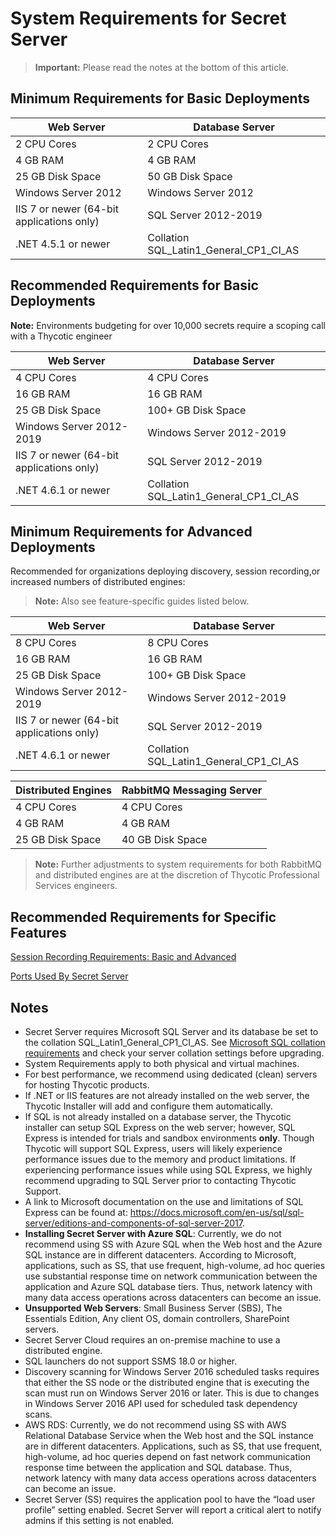 [title]: # (System Requirements for Secret Server)
[tags]: # (System Requirements)
[priority]: #

# System Requirements for Secret Server

> **Important:** Please read the notes at the bottom of this article.

## Minimum Requirements for Basic Deployments

| **Web Server**                            | **Database Server**                    |
| ----------------------------------------- | -------------------------------------- |
| 2 CPU Cores                               | 2 CPU Cores                            |
| 4 GB RAM                                  | 4 GB RAM                               |
| 25 GB Disk Space                          | 50 GB Disk Space                       |
| Windows Server 2012                       | Windows Server 2012                    |
| IIS 7 or newer (64-bit applications only) | SQL Server 2012-2019                   |
| .NET 4.5.1 or newer                       | Collation SQL_Latin1_General_CP1_CI_AS |

## Recommended Requirements for Basic Deployments

**Note:** Environments budgeting for over 10,000 secrets require a scoping call with a Thycotic engineer

| **Web Server**                            | **Database Server**                    |
| ----------------------------------------- | -------------------------------------- |
| 4 CPU Cores                               | 4 CPU Cores                            |
| 16 GB RAM                                 | 16 GB RAM                              |
| 25 GB Disk Space                          | 100+ GB Disk Space                     |
| Windows Server 2012-2019                  | Windows Server 2012-2019               |
| IIS 7 or newer (64-bit applications only) | SQL Server 2012-2019                   |
| .NET 4.6.1 or newer                       | Collation SQL_Latin1_General_CP1_CI_AS |

## Minimum Requirements for Advanced Deployments

Recommended for organizations deploying discovery, session recording,or increased numbers of distributed engines:

> **Note:** Also see feature-specific guides listed below.

| **Web Server**                            | **Database Server**                    |
| ----------------------------------------- | -------------------------------------- |
| 8 CPU Cores                               | 8 CPU Cores                            |
| 16 GB RAM                                 | 16 GB RAM                              |
| 25 GB Disk Space                          | 100+ GB Disk Space                     |
| Windows Server 2012-2019                  | Windows Server 2012-2019               |
| IIS 7 or newer (64-bit applications only) | SQL Server 2012-2019                   |
| .NET 4.6.1 or newer                       | Collation SQL_Latin1_General_CP1_CI_AS |

| **Distributed Engines** | **RabbitMQ Messaging Server** |
| ----------------------- | ----------------------------- |
| 4 CPU Cores             | 4 CPU Cores                   |
| 4 GB RAM                | 4 GB RAM                      |
| 25 GB Disk Space        | 40 GB Disk Space              |

> **Note:** Further adjustments to system requirements for both RabbitMQ and distributed engines are at the discretion of Thycotic Professional Services engineers.

## Recommended Requirements for Specific Features

[Session Recording Requirements: Basic and Advanced](../../session-recording/session-recording-requirements/index.md)

[Ports Used By Secret Server](../../networking/secret-server-ports/index.md)

## Notes

- Secret Server requires Microsoft SQL Server and its database be set to the collation SQL_Latin1_General_CP1_CI_AS. See [Microsoft SQL collation requirements](https://docs.microsoft.com/en-us/sql/relational-databases/collations/collation-and-unicode-support?view=sql-server-ver15) and check your server collation settings before  upgrading.
- System Requirements apply to both physical and virtual machines.
- For best performance, we recommend using dedicated (clean) servers for hosting Thycotic products.
- If .NET or IIS features are not already installed on the web server, the Thycotic Installer will add and configure them automatically.
- If SQL is not already installed on a database server, the Thycotic installer can setup SQL Express on the web server; however, SQL Express is intended for trials and sandbox environments **only**. Though Thycotic will support SQL Express, users will likely experience performance issues due to the memory and product limitations. If experiencing performance issues while using SQL Express, we highly recommend upgrading to SQL Server prior to contacting Thycotic Support.
- A link to Microsoft documentation on the use and limitations of SQL Express can be found at: https://docs.microsoft.com/en-us/sql/sql-server/editions-and-components-of-sql-server-2017.
- **Installing Secret Server with Azure SQL**: Currently, we do not recommend using SS with Azure SQL when the Web host and the Azure SQL instance are in different datacenters. According to Microsoft, applications, such as SS, that use frequent, high-volume, ad hoc queries use substantial response time on network communication between the application and Azure SQL database tiers. Thus, network latency with many data access operations across datacenters can become an issue.
- **Unsupported Web Servers**: Small Business Server (SBS), The Essentials Edition, Any client OS, domain controllers, SharePoint servers.
- Secret Server Cloud requires an on-premise machine to use a distributed engine.
- SQL launchers do not support SSMS 18.0 or higher.
- Discovery scanning for Windows Server 2016 scheduled tasks requires that either the SS node or the distributed engine that is executing the scan must run on Windows Server 2016 or later. This is due to changes in Windows Server 2016 API used for scheduled task dependency scans.
- AWS RDS: Currently, we do not recommend using SS with AWS Relational Database Service when the Web host and the SQL instance are in different datacenters. Applications, such as SS, that use frequent, high-volume, ad hoc queries depend on fast network communication response time between the application and SQL database. Thus, network latency with many data access operations across datacenters can become an issue.
- Secret Server (SS) requires the application pool to have the “load user profile” setting enabled. Secret Server will report a critical alert to notify admins if this setting is not enabled. 

 